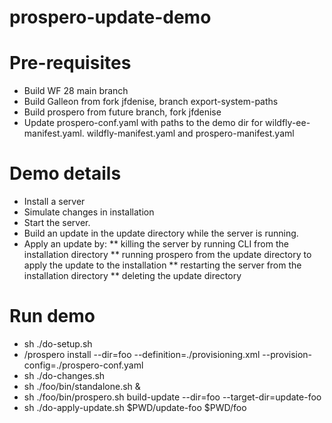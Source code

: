 # prospero-update-demo

Pre-requisites
========
* Build WF 28 main branch
* Build Galleon from fork jfdenise, branch export-system-paths
* Build prospero from future branch, fork jfdenise
* Update prospero-conf.yaml with paths to the demo dir for wildfly-ee-manifest.yaml. wildfly-manifest.yaml and prospero-manifest.yaml


Demo details
========

* Install a server
* Simulate changes in installation 
* Start the server. 
* Build an update in the update directory while the server is running.
* Apply an update by: 
** killing the server by running CLI from the installation directory
** running prospero from the update directory to apply the update to the installation 
** restarting the server from the installation directory
** deleting the update directory

Run demo
=======

* sh ./do-setup.sh
* <prospero project dir>/prospero install --dir=foo --definition=./provisioning.xml --provision-config=./prospero-conf.yaml
* sh ./do-changes.sh
* sh ./foo/bin/standalone.sh &
* sh ./foo/bin/prospero.sh build-update --dir=foo --target-dir=update-foo
* sh ./do-apply-update.sh $PWD/update-foo $PWD/foo

